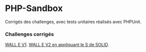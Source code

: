 # PHP-Sandbox
Corrigés des challenges, avec tests unitaires réalisés avec PHPUnit.

### Challenges corrigés
[WALL E V1](https://tainix.fr/changelog/Sandbox-PHP-pour-realiser-les-challenges).
[WALL E V2 en appliquant le S de SOLID](https://tainix.fr/changelog/Sandbox-PHP-pour-realiser-les-challenges).
